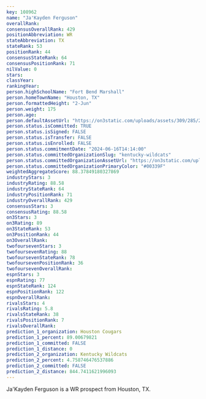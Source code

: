 ```yaml
---
key: 108962
name: "Ja'Kayden Ferguson"
overallRank: 
consensusOverallRank: 429
positionAbbreviation: WR
stateAbbreviation: TX
stateRank: 53
positionRank: 44
consensusStateRank: 64
consensusPositionRank: 71
nilValue: 0
stars: 
classYear: 
rankingYear: 
person.highSchoolName: "Fort Bend Marshall"
person.homeTownName: "Houston, TX"
person.formattedHeight: "2-Jun"
person.weight: 175
person.age: 
person.defaultAssetUrl: "https://on3static.com/uploads/assets/309/285/285309.jpg"
person.status.isCommitted: TRUE
person.status.isSigned: FALSE
person.status.isTransfer: FALSE
person.status.isEnrolled: FALSE
person.status.commitmentDate: "2024-06-16T14:14:00"
person.status.committedOrganizationSlug: "kentucky-wildcats"
person.status.committedOrganizationAssetUrl: "https://on3static.com/uploads/assets/984/149/149984.svg"
person.status.committedOrganizationPrimaryColor: "#00339F"
weightedAggregateScore: 88.37849180327869
industryStars: 3
industryRating: 88.58
industryStateRank: 64
industryPositionRank: 71
industryOverallRank: 429
consensusStars: 3
consensusRating: 88.58
on3Stars: 3
on3Rating: 89
on3StateRank: 53
on3PositionRank: 44
on3OverallRank: 
twofoursevenStars: 3
twofoursevenRating: 88
twofoursevenStateRank: 78
twofoursevenPositionRank: 36
twofoursevenOverallRank: 
espnStars: 3
espnRating: 77
espnStateRank: 124
espnPositionRank: 122
espnOverallRank: 
rivalsStars: 4
rivalsRating: 5.8
rivalsStateRank: 38
rivalsPositionRank: 7
rivalsOverallRank: 
prediction_1_organization: Houston Cougars
prediction_1_percent: 89.00679821
prediction_1_committed: FALSE
prediction_1_distance: 0
prediction_2_organization: Kentucky Wildcats
prediction_2_percent: 4.758746476537886
prediction_2_committed: FALSE
prediction_2_distance: 844.7411621996093
---
```

Ja'Kayden Ferguson is a WR prospect from Houston, TX.